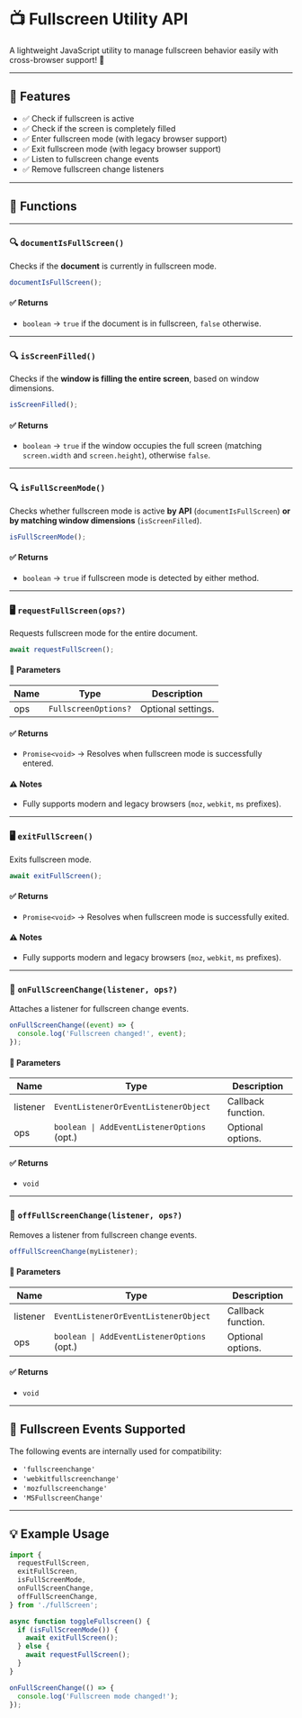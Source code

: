 # 📺 Fullscreen Utility API

A lightweight JavaScript utility to manage fullscreen behavior easily with cross-browser support! 🚀

---

## 🧠 Features

* ✅ Check if fullscreen is active
* ✅ Check if the screen is completely filled
* ✅ Enter fullscreen mode (with legacy browser support)
* ✅ Exit fullscreen mode (with legacy browser support)
* ✅ Listen to fullscreen change events
* ✅ Remove fullscreen change listeners

---

## 🚀 Functions

---

### 🔍 `documentIsFullScreen()`

Checks if the **document** is currently in fullscreen mode.

```js
documentIsFullScreen();
```

#### ✅ Returns

* `boolean` → `true` if the document is in fullscreen, `false` otherwise.

---

### 🔍 `isScreenFilled()`

Checks if the **window is filling the entire screen**, based on window dimensions.

```js
isScreenFilled();
```

#### ✅ Returns

* `boolean` → `true` if the window occupies the full screen (matching `screen.width` and `screen.height`), otherwise `false`.

---

### 🔍 `isFullScreenMode()`

Checks whether fullscreen mode is active **by API** (`documentIsFullScreen`) **or by matching window dimensions** (`isScreenFilled`).

```js
isFullScreenMode();
```

#### ✅ Returns

* `boolean` → `true` if fullscreen mode is detected by either method.

---

### 🖥️ `requestFullScreen(ops?)`

Requests fullscreen mode for the entire document.

```js
await requestFullScreen();
```

#### 🔧 Parameters

| Name | Type                 | Description        |
| ---- | -------------------- | ------------------ |
| ops  | `FullscreenOptions?` | Optional settings. |

#### ✅ Returns

* `Promise<void>` → Resolves when fullscreen mode is successfully entered.

#### ⚠️ Notes

* Fully supports modern and legacy browsers (`moz`, `webkit`, `ms` prefixes).

---

### 🖥️ `exitFullScreen()`

Exits fullscreen mode.

```js
await exitFullScreen();
```

#### ✅ Returns

* `Promise<void>` → Resolves when fullscreen mode is successfully exited.

#### ⚠️ Notes

* Fully supports modern and legacy browsers (`moz`, `webkit`, `ms` prefixes).

---

### 🔔 `onFullScreenChange(listener, ops?)`

Attaches a listener for fullscreen change events.

```js
onFullScreenChange((event) => {
  console.log('Fullscreen changed!', event);
});
```

#### 🔧 Parameters

| Name     | Type                                        | Description        |
| -------- | ------------------------------------------- | ------------------ |
| listener | `EventListenerOrEventListenerObject`        | Callback function. |
| ops      | `boolean \| AddEventListenerOptions` (opt.) | Optional options.  |

#### ✅ Returns

* `void`

---

### 🔕 `offFullScreenChange(listener, ops?)`

Removes a listener from fullscreen change events.

```js
offFullScreenChange(myListener);
```

#### 🔧 Parameters

| Name     | Type                                        | Description        |
| -------- | ------------------------------------------- | ------------------ |
| listener | `EventListenerOrEventListenerObject`        | Callback function. |
| ops      | `boolean \| AddEventListenerOptions` (opt.) | Optional options.  |

#### ✅ Returns

* `void`

---

## 📜 Fullscreen Events Supported

The following events are internally used for compatibility:

* `'fullscreenchange'`
* `'webkitfullscreenchange'`
* `'mozfullscreenchange'`
* `'MSFullscreenChange'`

---

## 💡 Example Usage

```js
import {
  requestFullScreen,
  exitFullScreen,
  isFullScreenMode,
  onFullScreenChange,
  offFullScreenChange,
} from './fullScreen';

async function toggleFullscreen() {
  if (isFullScreenMode()) {
    await exitFullScreen();
  } else {
    await requestFullScreen();
  }
}

onFullScreenChange(() => {
  console.log('Fullscreen mode changed!');
});
```
